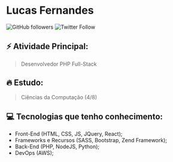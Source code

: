 # Lucas Fernandes
  ![GitHub followers](https://img.shields.io/github/followers/lukeeta?style=social) ![Twitter Follow](https://img.shields.io/twitter/follow/luketadev?style=social)

## ⚡ Atividade Principal:
  > Desenvolvedor PHP Full-Stack

## 🔥 Estudo:
  > Ciências da Computação (4/8)
 
## 💻 Tecnologias que tenho conhecimento:
  * Front-End (HTML, CSS, JS, JQuery, React);
  * Frameworks e Recursos (SASS, Bootstrap, Zend Framework);
  * Back-End (PHP, NodeJS, Python);
  * DevOps (AWS);
